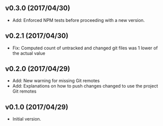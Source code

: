 
## v0.3.0 (2017/04/30)
- Add: Enforced NPM tests before proceeding with a new version.

## v0.2.1 (2017/04/30)
- Fix: Computed count of untracked and changed git files was 1 lower of the actual value

## v0.2.0 (2017/04/29)
- Add: New warning for missing Git remotes
- Add: Explanations on how to push changes changed to use the project Git remotes

## v0.1.0 (2017/04/29)
- Initial version.
